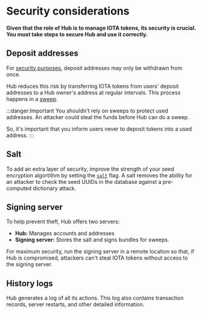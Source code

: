 # Security considerations

**Given that the role of Hub is to manage IOTA tokens, its security is crucial. You must take steps to secure Hub and use it correctly.**

## Deposit addresses

For [security purposes](root://iota-basics/0.1/concepts/addresses-and-signatures.md#address-reuse), deposit addresses may only be withdrawn from once.

Hub reduces this risk by transferring IOTA tokens from users' deposit addresses to a Hub owner's address at regular intervals. This process happens in a [sweep](../concepts/sweeps.md).

:::danger:Important
You shouldn't rely on sweeps to protect used addresses. An attacker could steal the funds before Hub can do a sweep.

So, it's important that you inform users never to deposit tokens into a used address.
:::

## Salt

To add an extra layer of security, improve the strength of your seed encryption algortithm by setting the [`salt`](../references/command-line-flags.md) flag. A salt removes the ability for an attacker to check the seed UUIDs in the database against a pre-computed dictionary attack. 

## Signing server

To help prevent theft, Hub offers two servers:

* **Hub:** Manages accounts and addresses
* **Signing server:** Stores the salt and signs bundles for sweeps.

For maximum security, run the signing server in a remote location so that, if Hub is compromised, attackers can't steal IOTA tokens without access to the signing server.

## History logs

Hub generates a log of all its actions. This log also contains transaction records, server restarts, and other detailed information. 
